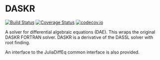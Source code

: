 # DASKR

[![Build Status](https://travis-ci.org/JuliaDiffEq/DASKR.jl.svg?branch=master)](https://travis-ci.org/JuliaDiffEq/DASKR.jl)
[![Coverage Status](https://coveralls.io/repos/github/JuliaDiffEq/DASKR.jl/badge.svg)](https://coveralls.io/github/JuliaDiffEq/DASKR.jl)
[![codecov.io](http://codecov.io/github/JuliaDiffEq/DASKR.jl/coverage.svg?branch=master)](http://codecov.io/github/JuliaDiffEq/DASKR.jl?branch=master)

A solver for differential algebraic equations (DAE). This wraps the original DASKR FORTRAN solver. DASKR is a derivative of the DASSL solver with root finding. 

An interface to the JuliaDiffEq common interface is also provided.

